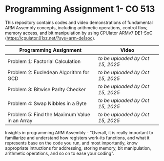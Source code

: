 # Programming Assignment 1- CO 513
This repository contains codes and video demonstrations of fundamental ARM Assembly concepts, including arithmetic operations, control flow, memory access, and bit manipulation by using CPUlator ARMv7 DE1-SoC (https://cpulator.01xz.net/?sys=arm-de1soc).


| Programming Assignment | Video |
|------------------------|-------|
| Problem 1: Factorial Calculation | *to be uploaded by Oct 15, 2025* |
| Problem 2: Eucledean Algorithm for GCD | *to be uploaded by Oct 15, 2025* |
| Problem 3: Bitwise Parity Checker | *to be uploaded by Oct 15, 2025* |
| Problem 4: Swap Nibbles in a Byte | *to be uploaded by Oct 15, 2025* |
| Problem 5: Find the Maximum Value in an Array | *to be uploaded by Oct 15, 2025* |


Insights in programming ARM Assembly -
"Overall, it is really important to familiarize and understand how registers work-its functions, and what it represents base on the code you run, and most importantly, know appropriate intructions for addressing, storing memory, bit manipulation, arithmetic operations, and so on to ease your coding".
